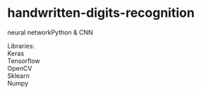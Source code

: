 # handwritten-digits-recognition
neural networkPython & CNN 


Libraries:  
Keras  
Tensorflow  
OpenCV  
Sklearn  
Numpy  
